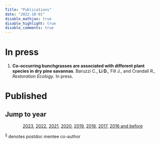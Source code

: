 ```yaml
---
Title: "Publications"
date: "2022-10-01"
disable_mathjax: true
disable_highlight: true
disable_comments: true
---
```

<center>
<a target="_blank" href="https://scholar.google.com/citations?user=0I2wXJQAAAAJ&hl=en"><i class="ai ai-google-scholar ai-2x"></i></a> 
<a target="_blank" href="https://www.researchgate.net/profile/Daijiang_Li"><i class="ai ai-researchgate ai-2x"></i></a> 
<a target="_blank" href="https://publons.com/a/719613/"><i class="ai ai-publons ai-2x"></i></a>
</center>

<!---

# In press

<ol>

<li> <b>The role of functional strategies in global plant distribution</b>. Liao H., <b>Li D.</b>, et al. <i>Ecography</i>. In press. <a href="https://onlinelibrary.wiley.com/doi/full/10.1111/ecog.05476" target="_blank" title="Text through DOI"><i class="ai ai-doi"></i></a> </li>
</ol>

-->

# In press

<ol>

<li> <b>Co-occurring bunchgrasses are associated with different plant species in dry pine savannas</b>. Baruzzi C., <b>Li D.</b>, Fill J., and Crandall R., <i>Restoration Ecology</i>. In press. <a href="" target="_blank" title="Text through DOI"><i class="ai ai-doi"></i></a> </li>


</ol>




# Published

## Jump to year

<div style="text-align: center;">

[2023](#2023), [2022](#2022), [2021](#2021), [2020](#2020), [2019](#2019), [2018](#2018), [2017](#2017), [2016 and before](#2016)

</div>

<sup>§</sup> denotes postdoc mentee co-author

